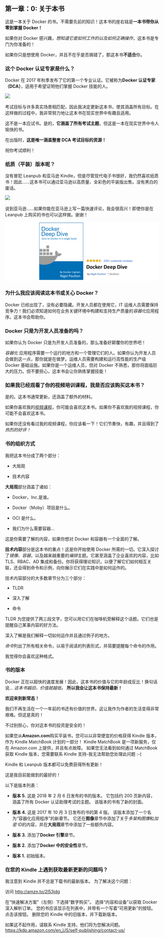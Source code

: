 ## 第一章：0: 关于本书

这是一本关于 Docker 的书。不需要先前的知识！这本书的座右铭是**一本书带你从零到掌握 Docker！**

如果你对 Docker 感兴趣，*想知道它是如何工作的以及如何正确操作*，这本书是专门为你准备的！

如果你只是想使用 Docker，并且不在乎是否搞错了，那这本书**不适合**你。

### 这个 Docker 认证专家是什么？

Docker 在 2017 年秋季发布了它的第一个专业认证。它被称为**Docker 认证专家（DCA）**，适用于希望证明他们掌握 Docker 技能的人。

![](img/figure0-1.png)

考试目标与许多真实场景相匹配，因此我决定更新这本书，使其涵盖所有目标。在这样做的过程中，我非常努力地让这本书在现实世界中有趣且适用。

这不是一本应试书。是的，**它涵盖了所有考试主题**，但这是一本在现实世界中令人愉快的书。

在出版时，**这是唯一涵盖整套 DCA 考试目标的资源！**

祝你考试顺利！

### 纸质（平装）版本呢？

没有冒犯 Leanpub 和亚马逊 Kindle，但是尽管现代电子书很好，我仍然喜欢纸质书！因此……这本书可以通过亚马逊以高质量、全彩色的平装版出售。没有黑白的废话。

![](img/figure0-2.png)

说到亚马逊……如果你能在亚马逊上写一篇快速评论，我会很高兴！即使你是在 Leanpub 上购买的书也可以这样做。谢谢！

![](img/figure0-3.png)

### 为什么我应该阅读这本书或关心 Docker？

Docker 已经出现了，没有必要隐藏。开发人员都在使用它，IT 运维人员需要保持竞争力！我们必须知道如何在业务关键环境中构建和支持生产质量的*容器化*应用程序。这本书会帮助你。

### Docker 只是为开发人员准备的吗？

如果你认为 Docker 只是为开发人员准备的，那么准备好颠覆你的世界吧！

*容器化* 应用程序需要一个运行的地方和一个管理它们的人。如果你认为开发人员会做到这一点，那你就是在做梦。运维人员需要构建和运行高性能的生产级 Docker 基础设施。如果你是一个运维人员，但对 Docker 不熟悉，那你将面临巨大的压力。但不要担心，这本书会让你熟练掌握技能！

### 如果我已经观看了你的视频培训课程，我是否应该购买这本书？

是的。这本书通常更新，还涵盖了额外的材料。

如果你喜欢我的[视频课程](https://app.pluralsight.com/library/search?q=nigel+poulton)，你可能会喜欢这本书。如果你不喜欢我的视频课程，你可能不会喜欢这本书。

如果你还没有看过我的视频课程，你应该看一下！它们节奏快，有趣，并且得到了*热烈的好评！*

### 书的组织方式

我把这本书分成了两个部分：

+   大局观

+   技术内容

**大局观**部分涵盖了诸如：

+   Docker，Inc.是谁。

+   Docker（Moby）项目是什么。

+   OCI 是什么。

+   我们为什么需要容器…

这是你需要了解的内容，如果你想对 Docker 和容器有一个全面的了解。

**技术内容**部分是这本书的重点！这是你开始使用 Docker 所需的一切。它深入探讨了*镜像*、*容器*，以及越来越重要的*编排*主题。它甚至涵盖了企业喜欢的内容，比如 TLS、RBAC、AD 集成和备份。你将获得理论知识，以便了解它们如何相互关联，还会得到命令和示例，向你展示它们在实践中是如何运作的。

技术内容部分的大多数章节分为三个部分：

+   TLDR

+   深入了解

+   命令

TLDR 为您提供了两三段文字，您可以用它们在咖啡机旁解释这个话题。它们也是提醒自己某事内容的好方法。

深入了解是我们解释一切如何运作并且通过例子的地方。

*命令*列出了所有相关命令，以易于阅读的列表形式，并简要提醒每个命令的作用。

我觉得你会喜欢这种格式。

### 书的版本

Docker 正在以超快的速度发展！因此，这本书的价值与它的年龄成反比！换句话说… *这本书越旧，价值就越低。* **所以我会让这本书保持最新！**

**欢迎来到新常态！**

我们不再生活在一个一年前的书还有价值的世界。这让我作为作者的生活变得非常艰难。但这是真的！

不过别担心，你对这本书的投资是安全的！

如果您从**Amazon.com**购买平装书，您可以以非常便宜的价格获得 Kindle 版本，作为 Kindle MatchBook 计划的一部分！ Kindle MatchBook 是一项新服务，仅在 Amazon.com 上提供，并且有点故障。 如果您无法看到如何通过 MatchBook 获取 Kindle 版本，您需要联系 Kindle 支持-我无法帮助您处理此问题 :-(

Kindle 和 Leanpub 版本都可以免费获得所有更新！

这是我目前能做到的最好的！

以下是版本列表：

+   **版本 5.** 这是 2018 年 2 月 6 日发布的书的版本。 它包括约 200 页新内容，涵盖了所有 Docker 认证助理考试的主题。 该版本的书有了新的封面。

+   **版本 4.** 这是 2017 年 10 月 3 日发布的书的第 4 版。 该版本添加了一个名为“容器化应用程序”的新章节。 它还在**图像**章节中添加了关于*多架构图像*和*加密 ID*的内容，并在**大局观**章节中添加了一些额外内容。

+   **版本 3.** 添加了**Docker 引擎**章节。

+   **版本 2.** 添加了**Docker 中的安全性**章节。

+   **版本 1.** 初始版本。

### 在您的 Kindle 上遇到获取最新更新的问题吗？

我注意到 Kindle 并不总是下载书的最新版本。 为了解决这个问题：

访问 http://amzn.to/2l53jdg

在“快速解决方案”（左侧）下选择“数字购买”。 选择“内容和设备”以获取 Docker 深入解析订单。 您的书应该显示在列表中，并带有一个写着“可用更新”的按钮。 点击该按钮。 删除您的 Kindle 中的旧版本，并下载新版本。

如果这不起作用，请联系 Kindle 支持，他们将为您解决问题。https://kdp.amazon.com/en_US/self-publishing/contact-us/
